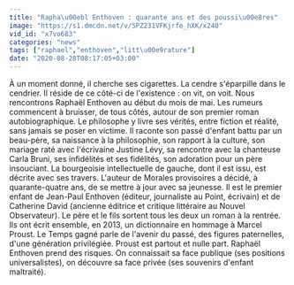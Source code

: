 ```yaml
---
title: "Rapha\u00ebl Enthoven : quarante ans et des poussi\u00e8res"
image: "https://s1.dmcdn.net/v/SPZ231VFKjrfe_hXK/x240"
vid_id: "x7vo683"
categories: "news"
tags: ["raphael","enthoven","litt\u00e9rature"]
date: "2020-08-28T08:17:05+03:00"
---
```

À un moment donné, il cherche ses cigarettes. La cendre s'éparpille dans le cendrier. Il réside de ce côté-ci de l'existence : on vit, on voit. Nous rencontrons Raphaël Enthoven au début du mois de mai. Les rumeurs commencent à bruisser, de tous côtés, autour de son premier roman autobiographique. Le philosophe y livre ses vérités, entre fiction et réalité, sans jamais se poser en victime. Il raconte son passé d'enfant battu par un beau-père, sa naissance à la philosophie, son rapport à la culture, son mariage raté avec l'écrivaine Justine Lévy, sa rencontre avec la chanteuse Carla Bruni, ses infidélités et ses fidélités, son adoration pour un père insouciant. La bourgeoisie intellectuelle de gauche, dont il est issu, est décrite avec ses travers. L'auteur de Morales provisoires a décidé, à quarante-quatre ans, de se mettre à jour avec sa jeunesse. Il est le premier enfant de Jean-Paul Enthoven (éditeur, journaliste au Point, écrivain) et de Catherine David (ancienne éditrice et critique littéraire au Nouvel Observateur). Le père et le fils sortent tous les deux un roman à la rentrée. Ils ont écrit ensemble, en 2013, un dictionnaire en hommage à Marcel Proust. Le Temps gagné parle de l'avenir du passé, des figures paternelles, d'une génération privilégiée. Proust est partout et nulle part. Raphaël Enthoven prend des risques. On connaissait sa face publique (ses positions universalistes), on découvre sa face privée (ses souvenirs d'enfant maltraité).  <br>
